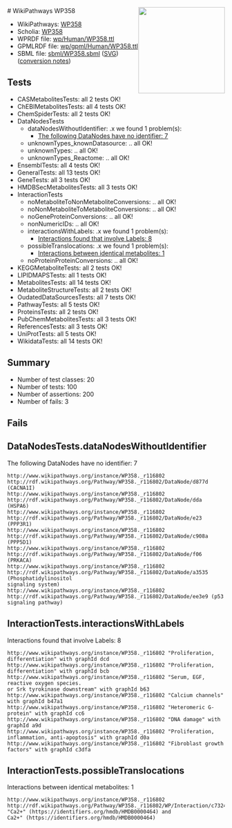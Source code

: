 <img style="float: right; width: 200px" src="../logo.png" />
# WikiPathways WP358

* WikiPathways: [WP358](https://identifiers.org/wikipathways:WP358)
* Scholia: [WP358](https://scholia.toolforge.org/wikipathways/WP358)
* WPRDF file: [wp/Human/WP358.ttl](../wp/Human/WP358.ttl)
* GPMLRDF file: [wp/gpml/Human/WP358.ttl](../wp/gpml/Human/WP358.ttl)
* SBML file: [sbml/WP358.sbml](../sbml/WP358.sbml) ([SVG](../sbml/WP358.svg)) ([conversion notes](../sbml/WP358.txt))

## Tests
* CASMetabolitesTests: all 2 tests OK!
* ChEBIMetabolitesTests: all 4 tests OK!
* ChemSpiderTests: all 2 tests OK!
* DataNodesTests
    * dataNodesWithoutIdentifier: .x we found 1 problem(s):
        * [The following DataNodes have no identifier: 7](#d2d32fa6)
    * unknownTypes_knownDatasource: .. all OK!
    * unknownTypes: .. all OK!
    * unknownTypes_Reactome: .. all OK!
* EnsemblTests: all 4 tests OK!
* GeneralTests: all 13 tests OK!
* GeneTests: all 3 tests OK!
* HMDBSecMetabolitesTests: all 3 tests OK!
* InteractionTests
    * noMetaboliteToNonMetaboliteConversions: .. all OK!
    * noNonMetaboliteToMetaboliteConversions: .. all OK!
    * noGeneProteinConversions: .. all OK!
    * nonNumericIDs: .. all OK!
    * interactionsWithLabels: .x we found 1 problem(s):
        * [Interactions found that involve Labels: 8](#630d267f)
    * possibleTranslocations: .x we found 1 problem(s):
        * [Interactions between identical metabolites: 1](#d59038c4)
    * noProteinProteinConversions: .. all OK!
* KEGGMetaboliteTests: all 2 tests OK!
* LIPIDMAPSTests: all 1 tests OK!
* MetabolitesTests: all 14 tests OK!
* MetaboliteStructureTests: all 2 tests OK!
* OudatedDataSourcesTests: all 7 tests OK!
* PathwayTests: all 5 tests OK!
* ProteinsTests: all 2 tests OK!
* PubChemMetabolitesTests: all 3 tests OK!
* ReferencesTests: all 3 tests OK!
* UniProtTests: all 5 tests OK!
* WikidataTests: all 14 tests OK!


## Summary

* Number of test classes: 20
* Number of tests: 100
* Number of assertions: 200
* Number of fails: 3

## Fails

<a name="d2d32fa6" />

## DataNodesTests.dataNodesWithoutIdentifier

The following DataNodes have no identifier: 7
```
http://www.wikipathways.org/instance/WP358._r116802 http://rdf.wikipathways.org/Pathway/WP358._r116802/DataNode/d877d (CACNA1I)
http://www.wikipathways.org/instance/WP358._r116802 http://rdf.wikipathways.org/Pathway/WP358._r116802/DataNode/dda (HSPA6)
http://www.wikipathways.org/instance/WP358._r116802 http://rdf.wikipathways.org/Pathway/WP358._r116802/DataNode/e23 (PPP3R1)
http://www.wikipathways.org/instance/WP358._r116802 http://rdf.wikipathways.org/Pathway/WP358._r116802/DataNode/c908a (PPP5D1)
http://www.wikipathways.org/instance/WP358._r116802 http://rdf.wikipathways.org/Pathway/WP358._r116802/DataNode/f06 (PRKACA)
http://www.wikipathways.org/instance/WP358._r116802 http://rdf.wikipathways.org/Pathway/WP358._r116802/DataNode/a3535 (Phosphatidylinositol
signaling system)
http://www.wikipathways.org/instance/WP358._r116802 http://rdf.wikipathways.org/Pathway/WP358._r116802/DataNode/ee3e9 (p53 signaling pathway)
```

<a name="630d267f" />

## InteractionTests.interactionsWithLabels

Interactions found that involve Labels: 8
```
http://www.wikipathways.org/instance/WP358._r116802 "Proliferation, differentiation" with graphId dcd
http://www.wikipathways.org/instance/WP358._r116802 "Proliferation, differentiation" with graphId bcb
http://www.wikipathways.org/instance/WP358._r116802 "Serum, EGF,
reactive oxygen species.
or Srk tyrokinase downstream" with graphId b63
http://www.wikipathways.org/instance/WP358._r116802 "Calcium channels" with graphId b47a1
http://www.wikipathways.org/instance/WP358._r116802 "Heteromeric G-protein" with graphId cc6
http://www.wikipathways.org/instance/WP358._r116802 "DNA damage" with graphId a9d
http://www.wikipathways.org/instance/WP358._r116802 "Proliferation, inflammation, anti-apoptosis" with graphId d0a
http://www.wikipathways.org/instance/WP358._r116802 "Fibroblast growth
factors" with graphId c3dfa
```

<a name="d59038c4" />

## InteractionTests.possibleTranslocations

Interactions between identical metabolites: 1
```
http://www.wikipathways.org/instance/WP358._r116802 http://rdf.wikipathways.org/Pathway/WP358._r116802/WP/Interaction/c7324 "Ca2+" (https://identifiers.org/hmdb/HMDB0000464) and 
Ca2+" (https://identifiers.org/hmdb/HMDB0000464)
```

